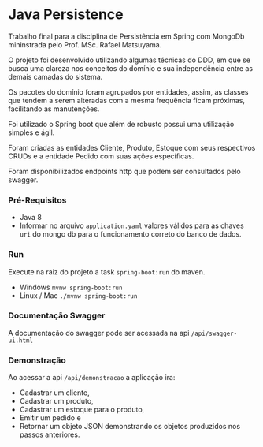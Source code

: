 # Java Persistence

 Trabalho final para a disciplina de Persistência em Spring com MongoDb mininstrada pelo Prof. MSc. Rafael Matsuyama. <p>
 
 O projeto foi desenvolvido utilizando algumas técnicas do DDD, em que se busca uma clareza
 nos conceitos do domínio e sua independência entre as demais camadas
 do sistema.<p>
 Os pacotes do domínio foram agrupados por entidades, assim, as classes que tendem a 
 serem alteradas com a mesma frequência ficam próximas, facilitando as manutenções.<p>
 Foi utilizado o Spring boot que além de robusto possui uma utilização simples e ágil.<p>
 Foram criadas as entidades Cliente, Produto, Estoque com seus respectivos CRUDs 
 e a entidade Pedido com suas ações específicas.<p>
 Foram disponibilizados endpoints http que podem ser consultados pelo swagger.<p> 

### Pré-Requisitos
- Java 8
- Informar no arquivo `application.yaml` valores válidos para as chaves `uri` do mongo db para 
o funcionamento correto do banco de dados.

### Run
Execute na raiz do projeto a task `spring-boot:run` do maven.

- Windows
  `mvnw spring-boot:run`
- Linux / Mac
  `./mvnw spring-boot:run`
  
### Documentação Swagger
A documentação do swagger pode ser acessada na api `/api/swagger-ui.html`

### Demonstração  
Ao acessar a api `/api/demonstracao` a aplicação ira:
- Cadastrar um cliente,
- Cadastrar um produto,
- Cadastrar um estoque para o produto,
- Emitir um pedido e
- Retornar um objeto JSON demonstrando os objetos produzidos nos passos anteriores.


